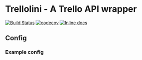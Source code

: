 # Trellolini - A Trello API wrapper
[![Build Status](https://travis-ci.com/OyvindAndersson/trellolini.svg?branch=master)](https://travis-ci.com/OyvindAndersson/trellolini)
[![codecov](https://codecov.io/gh/OyvindAndersson/trellolini/branch/master/graph/badge.svg)](https://codecov.io/gh/OyvindAndersson/trellolini)
[![Inline docs](http://inch-ci.org/github/OyvindAndersson/trellolini.svg?branch=master)](http://inch-ci.org/github/OyvindAndersson/trellolini)

## Config

### Example config
